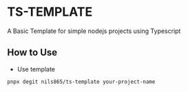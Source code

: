 # TS-TEMPLATE

A Basic Template for simple nodejs projects using Typescript

## How to Use

- Use template

```bash
pnpx degit nils865/ts-template your-project-name
```
